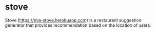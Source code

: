 # stove
Stove (https://mia-stove.herokuapp.com) is a restaurant suggestion generator that provides recommendation based on the location of users.
